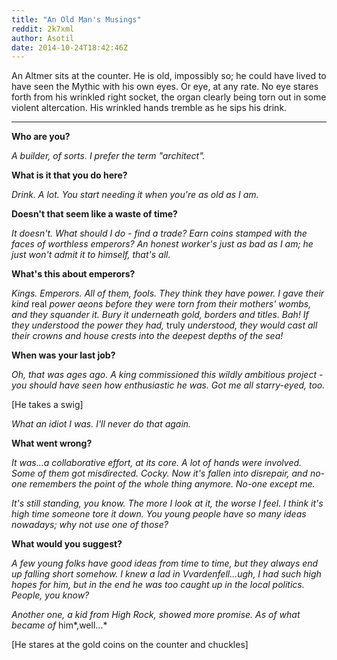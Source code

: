 ```yaml
---
title: "An Old Man's Musings"
reddit: 2k7xml
author: Asotil
date: 2014-10-24T18:42:46Z
---
```


An Altmer sits at the counter. He is old, impossibly so; he could have lived to have seen the Mythic with his own eyes. Or eye, at any rate. No eye stares forth from his wrinkled right socket, the organ clearly being torn out in some violent altercation. His wrinkled hands tremble as he sips his drink.

------------------------------------------------------------------------

**Who are you?**

*A builder, of sorts. I prefer the term "architect".*

**What is it that you do here?**

*Drink. A lot. You start needing it when you're as old as I am.*

**Doesn't that seem like a waste of time?**

*It doesn't. What should I do - find a trade? Earn coins stamped with the faces of worthless emperors? An honest worker's just as bad as I am; he just won't admit it to himself, that's all.*

**What's this about emperors?**

*Kings. Emperors. All of them, fools. They think they have power. I gave their kind* real *power aeons before they were torn from their mothers' wombs, and they squander it. Bury it underneath gold, borders and titles. Bah! If they understood the power they had,* truly *understood, they would cast all their crowns and house crests into the deepest depths of the sea!*

**When was your last job?**

*Oh, that was ages ago. A king commissioned this wildly ambitious project - you should have seen how enthusiastic he was. Got me all starry-eyed, too.*

[He takes a swig]

*What an idiot I was. I'll never do that again.*

**What went wrong?**

*It was...a collaborative effort, at its core. A lot of hands were involved. Some of them got misdirected. Cocky. Now it's fallen into disrepair, and no-one remembers the point of the whole thing anymore. No-one except me.*

*It's still standing, you know. The more I look at it, the worse I feel. I think it's high time someone tore it down. You young people have so many ideas nowadays; why not use one of those?*

**What would you suggest?**

*A few young folks have good ideas from time to time, but they always end up falling short somehow. I knew a lad in Vvardenfell...ugh, I had such high hopes for him, but in the end he was too caught up in the local politics. People, you know?*

*Another one, a kid from High Rock, showed more promise. As of what became of* him*,well...*

[He stares at the gold coins on the counter and chuckles]

